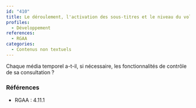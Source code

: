 ```yaml
---
id: "410"
title: Le déroulement, l'activation des sous-titres et le niveau du volume sonore des contenus audios et vidéos sont contrôlables par l'utilisateur.
profiles:
  - Développement
references:
  - RGAA
categories:
  - Contenus non textuels
---
```


Chaque média temporel a-t-il, si nécessaire, les fonctionnalités de contrôle de sa consultation ?

### Références

*   RGAA : 4.11.1
